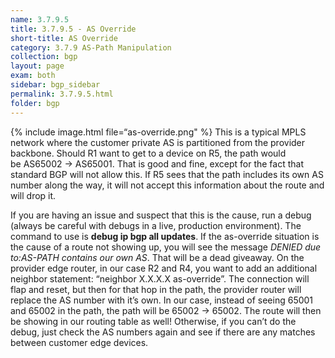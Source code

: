 ```yaml
---
name: 3.7.9.5
title: 3.7.9.5 - AS Override
short-title: AS Override
category: 3.7.9 AS-Path Manipulation
collection: bgp
layout: page
exam: both
sidebar: bgp_sidebar
permalink: 3.7.9.5.html
folder: bgp
---
```

{% include image.html file=“as-override.png" %}
This is a typical MPLS network where the customer private AS is partitioned from the provider backbone. Should R1 want to get to a device on R5, the path would be AS65002 -\> AS65001. That is good and fine, except for the fact that standard BGP will not allow this. If R5 sees that the path includes its own AS number along the way, it will not accept this information about the route and will drop it.

If you are having an issue and suspect that this is the cause, run a debug (always be careful with debugs in a live, production environment). The command to use is **debug ip bgp all updates**. If the as-override situation is the cause of a route not showing up, you will see the message *DENIED due to:AS-PATH contains our own AS*. That will be a dead giveaway. On the provider edge router, in our case R2 and R4, you want to add an additional neighbor statement: “neighbor X.X.X.X as-override”. The connection will flap and reset, but then for that hop in the path, the provider router will replace the AS number with it’s own. In our case, instead of seeing 65001 and 65002 in the path, the path will be 65002 -\> 65002. The route will then be showing in our routing table as well! Otherwise, if you can’t do the debug, just check the AS numbers again and see if there are any matches between customer edge devices.
